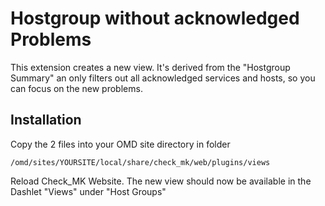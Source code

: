 # Hostgroup without acknowledged Problems

This extension creates a new view. It's derived from the "Hostgroup Summary" an only filters out all acknowledged services and hosts, so you can focus on the new problems. 

## Installation

Copy the 2 files into your OMD site directory in folder 

```
/omd/sites/YOURSITE/local/share/check_mk/web/plugins/views
```

Reload Check_MK Website. The new view should now be available in the Dashlet "Views" under "Host Groups"

